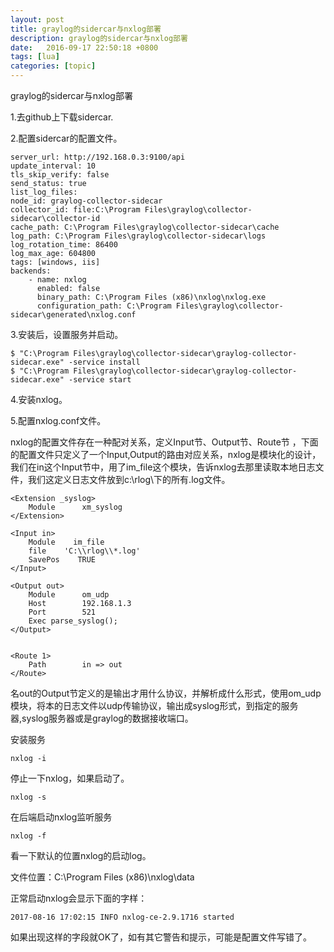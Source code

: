 ```yaml
---
layout: post
title: graylog的sidercar与nxlog部署
description: graylog的sidercar与nxlog部署
date:   2016-09-17 22:50:18 +0800 
tags: [lua]
categories: [topic]
---
```

graylog的sidercar与nxlog部署


1.去github上下载sidercar.


2.配置sidercar的配置文件。

```
server_url: http://192.168.0.3:9100/api 
update_interval: 10
tls_skip_verify: false
send_status: true
list_log_files:
node_id: graylog-collector-sidecar
collector_id: file:C:\Program Files\graylog\collector-sidecar\collector-id
cache_path: C:\Program Files\graylog\collector-sidecar\cache
log_path: C:\Program Files\graylog\collector-sidecar\logs
log_rotation_time: 86400
log_max_age: 604800
tags: [windows, iis]
backends:
    - name: nxlog
      enabled: false
      binary_path: C:\Program Files (x86)\nxlog\nxlog.exe
      configuration_path: C:\Program Files\graylog\collector-sidecar\generated\nxlog.conf
```


3.安装后，设置服务并启动。

```
$ "C:\Program Files\graylog\collector-sidecar\graylog-collector-sidecar.exe" -service install
$ "C:\Program Files\graylog\collector-sidecar\graylog-collector-sidecar.exe" -service start
```


4.安装nxlog。


5.配置nxlog.conf文件。

nxlog的配置文件存在一种配对关系，定义Input节、Output节、Route节
，下面的配置文件只定义了一个Input,Output的路由对应关系，nxlog是模块化的设计，我们在in这个Input节中，用了im_file这个模块，告诉nxlog去那里读取本地日志文件，我们这定义日志文件放到c:\rlog\下的所有.log文件。
```
<Extension _syslog>
    Module      xm_syslog
</Extension>

<Input in>
    Module    im_file 
    file    'C:\\rlog\\*.log'
    SavePos    TRUE
</Input>

<Output out>
    Module      om_udp
    Host        192.168.1.3
    Port        521
    Exec parse_syslog(); 
</Output>


<Route 1>
    Path        in => out
</Route>
```
名out的Output节定义的是输出才用什么协议，并解析成什么形式，使用om_udp模块，将本的日志文件以udp传输协议，输出成syslog形式，到指定的服务器,syslog服务器或是graylog的数据接收端口。


安装服务

```
nxlog -i
```

停止一下nxlog，如果启动了。


```
nxlog -s
```

在后端启动nxlog监听服务


```
nxlog -f
```


看一下默认的位置nxlog的启动log。

文件位置：C:\Program Files (x86)\nxlog\data

正常启动nxlog会显示下面的字样：

```
2017-08-16 17:02:15 INFO nxlog-ce-2.9.1716 started
```

如果出现这样的字段就OK了，如有其它警告和提示，可能是配置文件写错了。